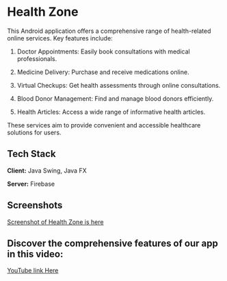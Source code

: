 
# Health Zone

This Android application offers a comprehensive range of health-related online services. Key features include:

 1. Doctor Appointments: 
 Easily book consultations with medical professionals.

 2. Medicine Delivery:
  Purchase and receive medications online.

3. Virtual Checkups:
 Get health assessments through online consultations.

4. Blood Donor Management: 
Find and manage blood donors efficiently.

5. Health Articles: 
  Access a wide range of informative health articles.

These services aim to provide convenient and accessible healthcare solutions for users.  


## Tech Stack

**Client:** Java Swing, Java FX

**Server:** Firebase

## Screenshots
[Screenshot of Health Zone is here](AppFeaturesInScreenshot)


## Discover the comprehensive features of our app in this video:

[YouTube link Here](https://youtu.be/JK8ArBV9RE4)

